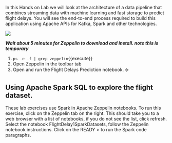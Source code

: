 
In this Hands on Lab we will look at the architecture of a data pipeline  that combines streaming data with machine learning and fast storage
to predict flight delays. You will see the end-to-end process required to build this application using Apache APIs for Kafka, Spark and other technologies.

<img src="https://github.com/mapr-demos/katacoda-scenarios/raw/master/spark_flight_delays/assets/flightusecase.png?raw=true">

***Wait about 5 minutes for Zeppelin to download and install. note this is temporary***

1. `ps -e -f | grep zeppelin`{{execute}}
2. Open Zeppelin in the toolbar tab
3. Open and run the Flight Delays Prediction notebook. ✈️

## Using Apache Spark SQL to explore the flight dataset.

These lab exercises use Spark in Apache Zeppelin notebooks. To run this exercise, click on the Zeppelin tab on the right. This should take you to a web browser with a list of notebooks, if you do not see the list, click refresh. Select the notebook FlightDelay1SparkDatasets, follow the Zeppelin notebook instructions. Click on the READY > to run the Spark code paragraphs. 

